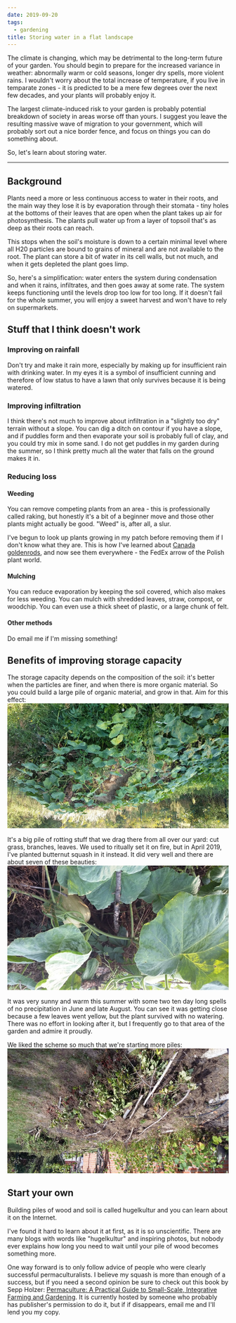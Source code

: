```yaml
---
date: 2019-09-20
tags:
  - gardening
title: Storing water in a flat landscape
---
```


The climate is changing, which may be detrimental to the long-term future of your garden. You should begin to prepare for the increased variance in weather: abnormally warm or cold seasons, longer dry spells, more violent rains. I wouldn't worry about the total increase of temperature, if you live in temparate zones - it is predicted to be a mere few degrees over the next few decades, and your plants will probably enjoy it.

The largest climate-induced risk to your garden is probably potential breakdown of society in areas worse off than yours. I suggest you leave the resulting massive wave of migration to your government, which will probably sort out a nice border fence, and focus on things you can do something about.

So, let's learn about storing water.

---

## Background
Plants need a more or less continuous access to water in their roots, and the main way they lose it is by evaporation through their stomata - tiny holes at the bottoms of their leaves that are open when the plant takes up air for photosynthesis. The plants pull water up from a layer of topsoil that's as deep as their roots can reach. 

This stops when the soil's moisture is down to a certain minimal level where all H20 particles are bound to grains of mineral and are not available to the root. The plant can store a bit of water in its cell walls, but not much, and when it gets depleted the plant goes limp.

So, here's a simplification: water enters the system during condensation and when it rains, infiltrates, and then goes away at some rate. The system keeps functioning until the levels drop too low for too long. If it doesn't fail for the whole summer, you will enjoy a sweet harvest and won't have to rely on supermarkets.

## Stuff that I think doesn't work
### Improving on rainfall
Don't try and make it rain more, especially by making up for insufficient rain with drinking water. In my eyes it is a symbol of insufficient cunning and therefore of low status to have a lawn that only survives because it is being watered.

### Improving infiltration
I think there's not much to improve about infiltration in a "slightly too dry" terrain without a slope. You can dig a ditch on contour if you have a slope, and if puddles form and then evaporate your soil is probably full of clay, and you could try mix in some sand. I do not get puddles in my garden during the summer, so I think pretty much all the water that falls on the ground makes it in.

### Reducing loss

#### Weeding
You can remove competing plants from an area - this is professionally called raking, but honestly it's a bit of a beginner move and those other plants might actually be good. "Weed" is, after all, a slur.

 I've begun to look up plants growing in my patch before removing them if I don't know what they are. This is how I've learned about [Canada goldenrods](https://en.wikipedia.org/wiki/Solidago_canadensis), and now see them everywhere - the FedEx arrow of the Polish plant world.

#### Mulching
You can reduce evaporation by keeping the soil covered, which also makes for less weeding. You can mulch with shredded leaves, straw, compost, or woodchip. You can even use a thick sheet of plastic, or a large chunk of felt.

#### Other methods
Do email me if I'm missing something!

## Benefits of improving storage capacity
The storage capacity depends on the composition of the soil: it's better when the particles are finer, and when there is more organic material. So you could build a large pile of organic material, and grow in that. Aim for this effect:
<img src="/static/hugelkultur/squash-whole.jpg">

It's a big pile of rotting stuff that we drag there from all over our yard: cut grass, branches, leaves. We used to ritually set it on fire, but in April 2019, I've planted butternut squash in it instead. It did very well and there are about seven of these beauties:
<img src="/static/hugelkultur/squash-close.jpg">

It was very sunny and warm this summer with some two ten day long spells of no precipitation in June and late August. You can see it was getting close because a few leaves went yellow, but the plant survived with no watering. There was no effort in looking after it, but I frequently go to that area of the garden and admire it proudly.

We liked the scheme so much that we're starting more piles:
<img src="/static/hugelkultur/future.jpg">

## Start your own
Building piles of wood and soil is called hugelkultur and you can learn about it on the Internet.

I've found it hard to learn about it at first, as it is so unscientific. There are many blogs with words like "hugelkultur" and inspiring photos, but nobody ever explains how long you need to wait until your pile of wood becomes something more.

One way forward is to only follow advice of people who were clearly successful permaculturalists. I believe my squash is more than enough of a success, but if you need a second opinion be sure to check out this book by Sepp Holzer: [Permaculture: A Practical Guide to Small-Scale, Integrative Farming and Gardening](http://www.leotiger.com/omg/sepp.pdf). It is currently hosted by someone who probably has publisher's permission to do it, but if if disappears, email me and I'll lend you my copy.
